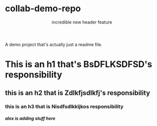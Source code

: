 # collab-demo-repo

<header>incredible new header feature</header>

A demo project that's actually just a readme file.

<h1>This is an h1 that's BsDFLKSDFSD's responsibility</h1>


<h2>this is an h2 that is Zdlkfjsdlkfj's responsibility</h2>

<h3>this is an h3 that is Nisdfsdlkkljkos responsibility</h3>

<h5> alex is adding stuff here</h5>
